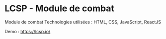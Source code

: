 # LCSP - Module de combat

Module de combat
Technologies utilisées : HTML, CSS, JavaScript, ReactJS

Demo : https://lcsp.io/
